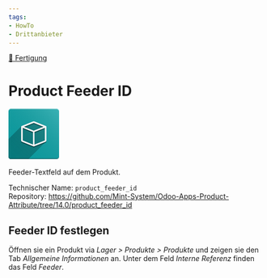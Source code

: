 ```yaml
---
tags:
- HowTo
- Drittanbieter
---
```

[🔗 Fertigung](Fertigung.md)
# Product Feeder ID
![icon_oms_box](assets/icon_oms_box.png)

Feeder-Textfeld auf dem Produkt.

Technischer Name: `product_feeder_id`\
Repository: <https://github.com/Mint-System/Odoo-Apps-Product-Attribute/tree/14.0/product_feeder_id>

## Feeder ID festlegen

Öffnen sie ein Produkt via *Lager > Produkte > Produkte* und zeigen sie den Tab *Allgemeine Informationen* an. Unter dem Feld *Interne Referenz* finden das Feld *Feeder*.
